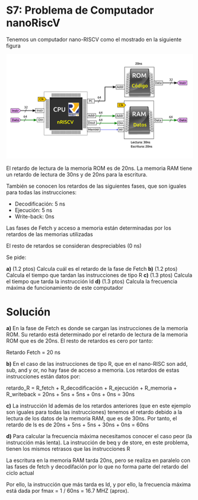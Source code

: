 # S7: Problema de Computador nanoRiscV

Tenemos un computador nano-RISCV como el mostrado en la siguiente figura

![](Problema-dibujo.png)

El retardo de lectura de la memoria ROM es de 20ns. La memoria RAM tiene un retardo de lectura de 30ns y de 20ns para la escritura.

También se conocen los retardos de las siguientes fases, que son iguales para todas las instrucciones:

* Decodificación: 5 ns
* Ejecución: 5 ns
* Write-back: 0ns

Las fases de Fetch y acceso a memoria están determinadas por los retardos de las memorias utilizadas

El resto de retardos se consideran despreciables (0 ns)


Se pide:

**a)** (1.2 ptos) Calcula cuál es el retardo de la fase de Fetch
**b)** (1.2 ptos) Calcula el tiempo que tardan las instrucciones de tipo R
**c)** (1.3 ptos) Calcula el tiempo que tarda la instrucción ld
**d)** (1.3 ptos) Calcula la frecuencia máxima de funcionamiento de este computador


# Solución

**a)** En la fase de Fetch es donde se cargan las instrucciones de la memoria ROM. Su retardo está determinado por el retardo de lectura de la memoria ROM que es de 20ns. El resto de retardos es cero por tanto:

Retardo Fetch = 20 ns


**b)** En el caso de las instrucciones de tipo R, que en el nano-RISC son add, sub, and y or, no hay fase de acceso a memoria. Los retardos de estas instrucciones están datos por:

retardo_R = R_fetch + R_decodificación + R_ejecución + R_memoria + R_writeback = 20ns + 5ns + 5ns + 0ns + 0ns = 30ns

**c)** La instrucción ld además de los retardos anteriores (que en este ejemplo son iguales para todas las instrucciones) tenemos el retardo debido a la lectura de los datos de la memoria RAM, que es de 30ns. Por tanto, el retardo de ls es de 20ns + 5ns + 5ns + 30ns + 0ns = 60ns

**d)** Para calcular la frecuencia máxima necesitamos conocer el caso peor (la instrucción más lenta). La instrucción de beq y de store, en este problema, tienen los mismos retrasos que las instrucciones R

La escritura en la memoria RAM tarda 20ns, pero se realiza en paralelo con las fases de fetch y decodifación por lo que no forma parte del retardo del ciclo actual

Por ello, la instrucción que más tarda es ld, y por ello, la frecuencia máxima está dada por fmax = 1 / 60ns = 16.7 MHZ (aprox).



